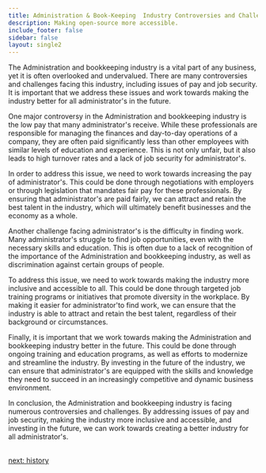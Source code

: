 ```yaml
---
title: Administration & Book-Keeping  Industry Controversies and Challenges
description: Making open-source more accessible.
include_footer: false
sidebar: false
layout: single2
---
```


<p>
The Administration and bookkeeping industry is a vital part of any business, yet it is often overlooked and undervalued. There are many controversies and challenges facing this industry, including issues of pay and job security. It is important that we address these issues and work towards making the industry better for all administrator's in the future.

One major controversy in the Administration and bookkeeping industry is the low pay that many administrator's receive. While these professionals are responsible for managing the finances and day-to-day operations of a company, they are often paid significantly less than other employees with similar levels of education and experience. This is not only unfair, but it also leads to high turnover rates and a lack of job security for administrator's.

In order to address this issue, we need to work towards increasing the pay of administrator's. This could be done through negotiations with employers or through legislation that mandates fair pay for these professionals. By ensuring that administrator's are paid fairly, we can attract and retain the best talent in the industry, which will ultimately benefit businesses and the economy as a whole.

Another challenge facing administrator's is the difficulty in finding work. Many administrator's struggle to find job opportunities, even with the necessary skills and education. This is often due to a lack of recognition of the importance of the Administration and bookkeeping industry, as well as discrimination against certain groups of people.

To address this issue, we need to work towards making the industry more inclusive and accessible to all. This could be done through targeted job training programs or initiatives that promote diversity in the workplace. By making it easier for administrator'to find work, we can ensure that the industry is able to attract and retain the best talent, regardless of their background or circumstances.

Finally, it is important that we work towards making the Administration and bookkeeping industry better in the future. This could be done through ongoing training and education programs, as well as efforts to modernize and streamline the industry. By investing in the future of the industry, we can ensure that administrator's are equipped with the skills and knowledge they need to succeed in an increasingly competitive and dynamic business environment.

In conclusion, the Administration and bookkeeping industry is facing numerous controversies and challenges. By addressing issues of pay and job security, making the industry more inclusive and accessible, and investing in the future, we can work towards creating a better industry for all administrator's.

<br>
<a href="https://workdojos.com/administrators/history">next: history</a>
</p>